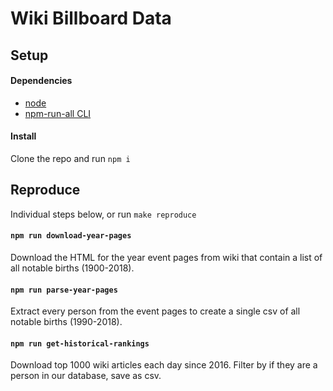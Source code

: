 # Wiki Billboard Data

## Setup

#### Dependencies

- [node](https://nodejs.org)
- [npm-run-all CLI](https://github.com/mysticatea/npm-run-all)

#### Install

Clone the repo and run `npm i`

## Reproduce

Individual steps below, or run `make reproduce`

#### `npm run download-year-pages`

Download the HTML for the year event pages from wiki that contain a list of all notable births (1900-2018).

#### `npm run parse-year-pages`

Extract every person from the event pages to create a single csv of all notable births (1990-2018).

#### `npm run get-historical-rankings`

Download top 1000 wiki articles each day since 2016. Filter by if they are a person in our database, save as csv.
